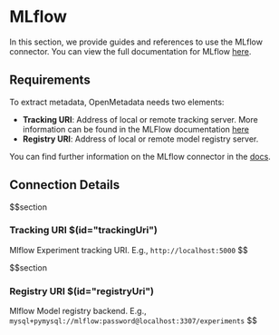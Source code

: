 # MLflow

In this section, we provide guides and references to use the MLflow connector. You can view the full documentation for MLflow <a href="https://docs.open-metadata.org/connectors/ml-model/mlflow" target="_blank">here</a>.

## Requirements
To extract metadata, OpenMetadata needs two elements:
- **Tracking URI**: Address of local or remote tracking server. More information can be found in the MLFlow documentation <a href="https://www.mlflow.org/docs/latest/tracking.html#where-runs-are-recorded" target="_blank">here</a>
- **Registry URI**: Address of local or remote model registry server.

You can find further information on the MLflow connector in the <a href="https://docs.open-metadata.org/connectors/ml-model/mlflow" target="_blank">docs</a>.

## Connection Details

$$section
### Tracking URI $(id="trackingUri")
Mlflow Experiment tracking URI. E.g., `http://localhost:5000`
$$

$$section
### Registry URI $(id="registryUri")
Mlflow Model registry backend. E.g., `mysql+pymysql://mlflow:password@localhost:3307/experiments`
$$
